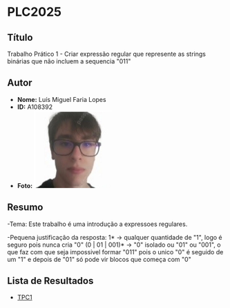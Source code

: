 # PLC2025

## Título
Trabalho Prático 1 - Criar expressão regular que represente as strings binárias que não incluem a sequencia "011"

## Autor
- **Nome:** Luís Miguel Faria Lopes  
- **ID:** A108392  
- **Foto:** ![Foto](foto_Luis.png)

## Resumo
-Tema: Este trabalho é uma introdução a expressoes regulares.

-Pequena justificação da resposta: 1* -> qualquer quantidade de "1", logo é seguro pois nunca cria "0"
                                   (0 | 01 | 001)* -> "0" isolado ou "01" ou "001", o que faz com que seja
impossivel formar "011" pois o unico "0" é seguido de um "1" e depois de "01" só pode vir blocos que começa com "0"


## Lista de Resultados
- [TPC1](tpc1.jpg)  






